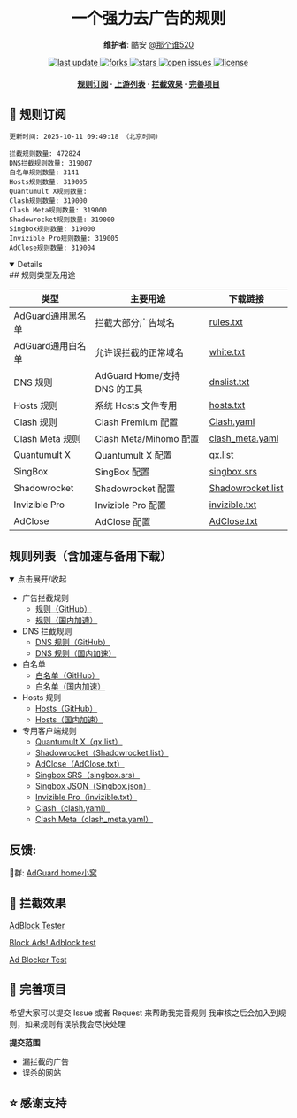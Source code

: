<div align="center">
<h1 align="center"><br>一个强力去广告的规则</h1>

  **维护者**: 酷安 [@那个谁520](http://www.coolapk.com/u/23966654)
<p>
  <a href="https://github.com/QSDR2s1d/ad_rules">
    <img src="https://img.shields.io/github/last-commit/QSDR2s1d/ad_rules?style=flat-square" alt="last update" />
  </a>
  <a href="https://github.com/QSDR2s1d/ad_rules">
    <img src="https://img.shields.io/github/forks/QSDR2s1d/ad_rules?style=flat-square" alt="forks" />
  </a>
  <a href="https://github.com/QSDR2s1d/ad_rules">
    <img src="https://img.shields.io/github/stars/QSDR2s1d/ad_rules?style=flat-square" alt="stars" />
  </a>
  <a href="https://github.com/QSDR2s1d/ad_rules/issues/">
    <img src="https://img.shields.io/github/issues/QSDR2s1d/ad_rules?style=flat-square" alt="open issues" />
  </a>
  <a href="https://github.com/QSDR2s1d/ad_rules">
    <img src="https://img.shields.io/github/license/QSDR2s1d/ad_rules?style=flat-square" alt="license" />
  </a>
</p>

<h4>
    <a href="#a">规则订阅</a>
  <span> · </span>
    <a href="#b">上游列表</a>
  <span> · </span>
    <a href="#c">拦截效果</a>
  <span> · </span>
    <a href="#d">完善项目</a>
  </h4>

</div>


<h2 id="a">🎯 规则订阅</h2>

```
更新时间: 2025-10-11 09:49:18 （北京时间） 

拦截规则数量: 472824 
DNS拦截规则数量: 319007 
白名单规则数量: 3141 
Hosts规则数量: 319005 
Quantumult X规则数量:  
Clash规则数量: 319000 
Clash Meta规则数量: 319000 
Shadowrocket规则数量: 319000 
Singbox规则数量: 319000 
Invizible Pro规则数量: 319005 
AdClose规则数量: 319004 
```

<details open>
## 规则类型及用途

| 类型             | 主要用途                       | 下载链接                                                                            |
|------------------|------------------------------|-------------------------------------------------------------------------------------|
| AdGuard通用黑名单       | 拦截大部分广告域名             | [rules.txt](https://raw.githubusercontent.com/QSDR2s1d/ad_rules/refs/heads/master/rules.txt)     |
| AdGuard通用白名单       | 允许误拦截的正常域名           | [white.txt](https://raw.githubusercontent.com/QSDR2s1d/ad_rules/refs/heads/master/allow.txt)     |
| DNS 规则         | AdGuard Home/支持 DNS 的工具   | [dnslist.txt](https://raw.githubusercontent.com/QSDR2s1d/ad_rules/master/dns.txt)   |
| Hosts 规则       | 系统 Hosts 文件专用            | [hosts.txt](https://raw.githubusercontent.com/QSDR2s1d/ad_rules/master/hosts.txt)       |
| Clash 规则       | Clash Premium 配置             | [Clash.yaml](https://raw.githubusercontent.com/QSDR2s1d/ad_rules/master/clash.yaml) |
| Clash Meta 规则  | Clash Meta/Mihomo 配置         | [clash_meta.yaml](https://raw.githubusercontent.com/QSDR2s1d/ad_rules/master/clash_meta.yaml) |
| Quantumult X     | Quantumult X 配置              | [qx.list](https://raw.githubusercontent.com/QSDR2s1d/ad_rules/master/qx.list)           |
| SingBox          | SingBox 配置                   | [singbox.srs](https://raw.githubusercontent.com/QSDR2s1d/ad_rules/master/singbox.srs)   |
| Shadowrocket     | Shadowrocket 配置              | [Shadowrocket.list](https://raw.githubusercontent.com/QSDR2s1d/ad_rules/master/Shadowrocket.list) |
| Invizible Pro    | Invizible Pro 配置             | [invizible.txt](https://raw.githubusercontent.com/QSDR2s1d/ad_rules/master/invizible.txt) |
| AdClose          | AdClose 配置                   | [AdClose.txt](https://raw.githubusercontent.com/QSDR2s1d/ad_rules/master/AdClose.txt)   |


## 规则列表（含加速与备用下载）

<details open>
<summary>点击展开/收起</summary>

- 广告拦截规则  
  - [规则（GitHub）](https://raw.githubusercontent.com/QSDR2s1d/ad_rules/master/rules.txt)
  - [规则（国内加速）](https://ghproxy.net/https://raw.githubusercontent.com/QSDR2s1d/ad_rules/master/rules.txt)
- DNS 拦截规则  
  - [DNS 规则（GitHub）](https://raw.githubusercontent.com/QSDR2s1d/ad_rules/master/dns.txt)
  - [DNS 规则（国内加速）](https://ghp.ci/https://raw.githubusercontent.com/QSDR2s1d/ad_rules/master/dns.txt)
- 白名单  
  - [白名单（GitHub）](https://raw.githubusercontent.com/QSDR2s1d/ad_rules/master/allow.txt)
  - [白名单（国内加速）](https://ghp.ci/https://raw.githubusercontent.com/QSDR2s1d/ad_rules/master/allow.txt)
- Hosts 规则  
  - [Hosts（GitHub）](https://raw.githubusercontent.com/QSDR2s1d/ad_rules/master/hosts.txt)
  - [Hosts（国内加速）](https://ghproxy.net/https://raw.githubusercontent.com/QSDR2s1d/ad_rules/master/hosts.txt)
- 专用客户端规则  
  - [Quantumult X（qx.list）](https://raw.githubusercontent.com/QSDR2s1d/ad_rules/master/qx.list)
  - [Shadowrocket（Shadowrocket.list）](https://raw.githubusercontent.com/QSDR2s1d/ad_rules/master/Shadowrocket.list)
  - [AdClose（AdClose.txt）](https://raw.githubusercontent.com/QSDR2s1d/ad_rules/master/AdClose.txt)
  - [Singbox SRS（singbox.srs）](https://raw.githubusercontent.com/QSDR2s1d/ad_rules/master/singbox.srs)
  - [Singbox JSON（Singbox.json）](https://raw.githubusercontent.com/QSDR2s1d/ad_rules/master/Singbox.json)
  - [Invizible Pro（invizible.txt）](https://raw.githubusercontent.com/QSDR2s1d/ad_rules/master/invizible.txt)
  - [Clash（clash.yaml）](https://raw.githubusercontent.com/QSDR2s1d/ad_rules/master/clash.yaml)
  - [Clash Meta（clash_meta.yaml）](https://raw.githubusercontent.com/QSDR2s1d/ad_rules/master/clash_meta.yaml)

</details>

##  反馈: 
🐧群: [AdGuard home小窝](https://qm.qq.com/q/bRFsKddXq0) 


<h2 id="c">🚫 拦截效果</h2>

[AdBlock Tester](https://adblock-tester.com)

[Block Ads! Adblock test](https://blockads.fivefilters.org/)

[Ad Blocker Test](https://d3ward.github.io/toolz/adblock.html)

<h2 id="d">💬 完善项目</h2>

希望大家可以提交 Issue 或者 Request 来帮助我完善规则 我审核之后会加入到规则，如果规则有误杀我会尽快处理

**提交范围**

- 漏拦截的广告
- 误杀的网站

## ⭐ 感谢支持



